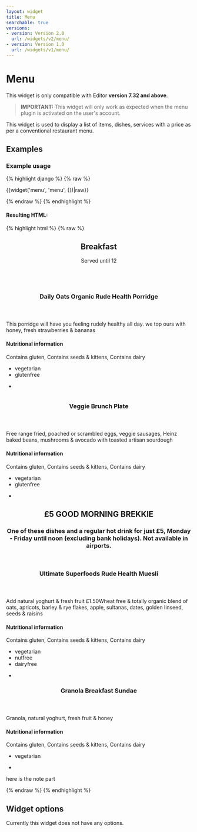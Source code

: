 ```yaml
---
layout: widget
title: Menu
searchable: true
versions:
- version: Version 2.0
  url: /widgets/v2/menu/
- version: Version 1.0
  url: /widgets/v1/menu/
---
```


# Menu

This widget is only compatible with Editor **version 7.32 and above**.

> **IMPORTANT:** This widget will only work as expected when the menu plugin is activated on the user's account.

This widget is used to display a list of items, dishes, services with a price as per a conventional restaurant menu.

## Examples

### Example usage

{% highlight django %}
{% raw %}

  {{widget('menu', 'menu', {})|raw}}

{% endraw %}
{% endhighlight %}

#### Resulting HTML:

{% highlight html %}
{% raw %}

<div id="page-zones__main-widgets__menu" data-name="menu" class="widget  widget--zone-widget">
  <div class="bk-menu  menu  widget__menu">
    <section class="menu-section  menu__menu-section" id="menu-section--373">
      <header class="section-header  menu__section-header">
        <h2 class="section-title  menu__section-title">Breakfast</h2>
        <p class="section-description  menu__section-description">Served until 12</p>
      </header>
      <div class="section-body  menu__section-body">
        <div class="menu-items even bk16-columns">
          <div class="menu-item  menu__menu-item">
            <article class="item-article  menu__item-article">
              <div class="item-image  menu__item-image">
                <a class="image-link  menu__image-link">
                  <img class="image  menu__image" src="//placehold.it/2250x800" alt="">
                </a>
              </div>
              <div class="item-content  menu__item-content">
                <header class="item-header  menu__item-header">
                  <h3 class="item-title  menu__item-title">Daily Oats Organic Rude Health Porridge</h3>
                  <p class="item-price  menu__item-price"></p>
                </header>
                <div class="item-description  menu__item-description">
                  <p>This porridge will have you feeling rudely healthy all day. we top ours with honey, fresh strawberries &amp; bananas</p>
                </div>
                <footer class="item-footer  menu__item-footer">
                  <h4 class="item-subtitle  menu__item-subtitle">Nutritional information</h4>
                  <p class="item-details  menu__item-details">Contains gluten, Contains seeds &amp; kittens, Contains dairy</p>
                  <ul class="dietary-list  menu__dietary-list">
                    <li class="dietary-item  icon  icon--vegetarian  menu__dietary-item">
                      vegetarian
                    </li>
                    <li class="dietary-item  icon  icon--glutenfree  menu__dietary-item">
                      glutenfree
                    </li>
                  </ul>
                  <ul class="dietary-list  menu__dietary-list">
                    <li class="dietary-item  icon  icon--not-spicy  menu__dietary-item">
                    </li>
                  </ul>
                </footer>
              </div>
            </article>
          </div>
          <div class="menu-item  menu__menu-item">
            <article class="item-article  menu__item-article">
              <div class="item-image  menu__item-image">
                <a class="image-link  menu__image-link">
                  <img class="image  menu__image" src="//placehold.it/300x100" alt="">
                </a>
              </div>
              <div class="item-content  menu__item-content">
                <header class="item-header  menu__item-header">
                  <h3 class="item-title  menu__item-title">Veggie Brunch Plate</h3>
                  <p class="item-price  menu__item-price"></p>
                </header>
                <div class="item-description  menu__item-description">
                  <p>Free range fried, poached or scrambled eggs, veggie sausages, Heinz baked beans, mushrooms &amp; avocado with toasted artisan sourdough</p>
                </div>
                <footer class="item-footer  menu__item-footer">
                  <h4 class="item-subtitle  menu__item-subtitle">Nutritional information</h4>
                  <p class="item-details  menu__item-details">Contains gluten, Contains seeds &amp; kittens, Contains dairy</p>
                  <ul class="dietary-list  menu__dietary-list">
                    <li class="dietary-item  icon  icon--vegetarian  menu__dietary-item">vegetarian</li>
                    <li class="dietary-item  icon  icon--glutenfree  menu__dietary-item">glutenfree</li>
                  </ul>
                  <ul class="dietary-list  menu__dietary-list">
                    <li class="dietary-item  icon  icon--not-spicy  menu__dietary-item"></li>
                  </ul>
                </footer>
              </div>
            </article>
          </div>
        </div>
        <div class="menu-subsection">
          <section class="menu-section  menu-section--subsection  menu-section--featured  menu__menu-section">
            <header class="section-header  menu__section-header">
              <h2 class="section-title  menu__section-title">£5 GOOD MORNING BREKKIE</h2>
              <h3 class="section-subtitle  menu__section-subtitle">One of these dishes and a regular hot drink for just £5, Monday - Friday until noon (excluding bank holidays). Not available in airports.</h3>
            </header>
            <div class="section-body  menu__section-body">
              <div class="menu-list  odd bk3-columns  menu__menu-list">
                <div class="menu-item  menu__menu-item">
                  <article class="item-article  menu__item-article">
                    <div class="item-content  menu__item-content">
                      <header class="item-header  menu__item-header">
                        <h3 class="item-title  menu__item-title">Ultimate Superfoods Rude Health Muesli</h3>
                        <p class="item-price  menu__item-price"></p>
                      </header>
                      <div class="item-description  menu__item-description">
                        <p>Add natural yoghurt &amp; fresh fruit £1.50Wheat free &amp; totally organic blend of oats, apricots, barley &amp; rye flakes, apple, sultanas, dates, golden linseed, seeds &amp; raisins</p>
                      </div>
                      <footer class="item-footer  menu__item-footer">
                        <h4 class="item-subtitle  menu__item-subtitle">Nutritional information</h4>
                        <p class="item-details  menu__item-details">Contains gluten, Contains seeds &amp; kittens, Contains dairy</p>
                        <ul class="dietary-list  menu__dietary-list">
                          <li class="dietary-item  icon  icon--vegetarian  menu__dietary-item">vegetarian</li>
                          <li class="dietary-item  icon  icon--nutfree  menu__dietary-item">nutfree</li>
                          <li class="dietary-item  icon  icon--dairyfree  menu__dietary-item">dairyfree</li>
                        </ul>
                        <ul class="dietary-list  menu__dietary-list">
                          <li class="dietary-item  icon  icon--not-spicy  menu__dietary-item"></li>
                        </ul>
                      </footer>
                    </div>
                  </article>
                </div>
                <div class="menu-item  menu__menu-item">
                  <article class="item-article  menu__item-article">
                    <div class="item-content  menu__item-content">
                      <header class="item-header  menu__item-header">
                        <h3 class="item-title  menu__item-title">Granola Breakfast Sundae</h3>
                        <p class="item-price  menu__item-price"></p>
                      </header>
                      <div class="item-description  menu__item-description">
                        <p>Granola, natural yoghurt, fresh fruit &amp; honey</p>
                      </div>
                      <footer class="item-footer  menu__item-footer">
                        <h4 class="item-subtitle  menu__item-subtitle">Nutritional information</h4>
                        <p class="item-details  menu__item-details">Contains gluten, Contains seeds &amp; kittens, Contains dairy</p>
                        <ul class="dietary-list  menu__dietary-list">
                          <li class="dietary-item  icon  icon--vegetarian  menu__dietary-item">vegetarian</li>
                        </ul>
                        <ul class="dietary-list  menu__dietary-list">
                          <li class="dietary-item  icon  icon--not-spicy  menu__dietary-item"></li>
                        </ul>
                      </footer>
                    </div>
                  </article>
                </div>
              </div>
            </div>
          </section>
        </div>
      </div>
      <footer class="section-footer  menu__section-footer">
        <p class="section-note  menu__section-note">here is the note part</p>
      </footer>
    </section>
  </div>
</div>


{% endraw %}
{% endhighlight %}

## Widget options

Currently this widget does not have any options.
